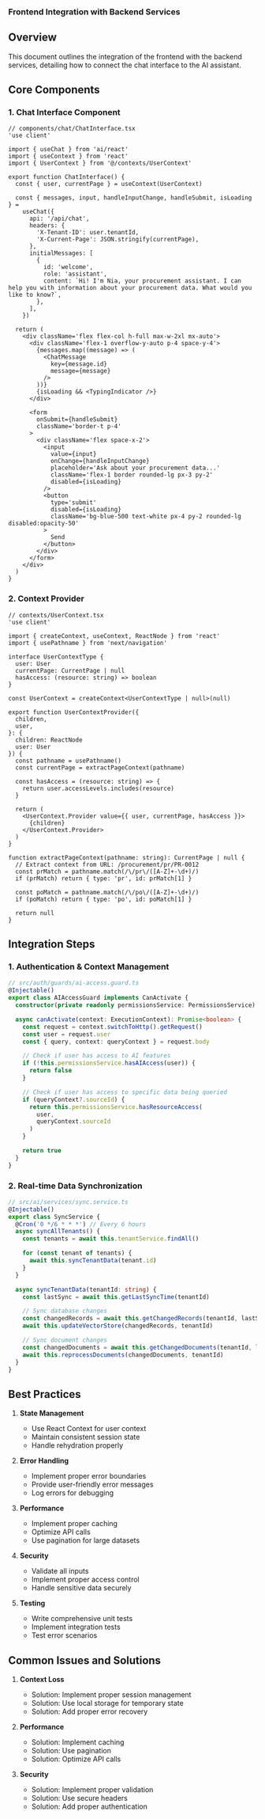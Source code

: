 ### Frontend Integration with Backend Services

## Overview

This document outlines the integration of the frontend with the backend services, detailing how to connect the chat interface to the AI assistant.

## Core Components

### 1. Chat Interface Component

```tsx
// components/chat/ChatInterface.tsx
'use client'

import { useChat } from 'ai/react'
import { useContext } from 'react'
import { UserContext } from '@/contexts/UserContext'

export function ChatInterface() {
  const { user, currentPage } = useContext(UserContext)

  const { messages, input, handleInputChange, handleSubmit, isLoading } =
    useChat({
      api: '/api/chat',
      headers: {
        'X-Tenant-ID': user.tenantId,
        'X-Current-Page': JSON.stringify(currentPage),
      },
      initialMessages: [
        {
          id: 'welcome',
          role: 'assistant',
          content: `Hi! I'm Nia, your procurement assistant. I can help you with information about your procurement data. What would you like to know?`,
        },
      ],
    })

  return (
    <div className='flex flex-col h-full max-w-2xl mx-auto'>
      <div className='flex-1 overflow-y-auto p-4 space-y-4'>
        {messages.map((message) => (
          <ChatMessage
            key={message.id}
            message={message}
          />
        ))}
        {isLoading && <TypingIndicator />}
      </div>

      <form
        onSubmit={handleSubmit}
        className='border-t p-4'
      >
        <div className='flex space-x-2'>
          <input
            value={input}
            onChange={handleInputChange}
            placeholder='Ask about your procurement data...'
            className='flex-1 border rounded-lg px-3 py-2'
            disabled={isLoading}
          />
          <button
            type='submit'
            disabled={isLoading}
            className='bg-blue-500 text-white px-4 py-2 rounded-lg disabled:opacity-50'
          >
            Send
          </button>
        </div>
      </form>
    </div>
  )
}
```

### 2. Context Provider

```tsx
// contexts/UserContext.tsx
'use client'

import { createContext, useContext, ReactNode } from 'react'
import { usePathname } from 'next/navigation'

interface UserContextType {
  user: User
  currentPage: CurrentPage | null
  hasAccess: (resource: string) => boolean
}

const UserContext = createContext<UserContextType | null>(null)

export function UserContextProvider({
  children,
  user,
}: {
  children: ReactNode
  user: User
}) {
  const pathname = usePathname()
  const currentPage = extractPageContext(pathname)

  const hasAccess = (resource: string) => {
    return user.accessLevels.includes(resource)
  }

  return (
    <UserContext.Provider value={{ user, currentPage, hasAccess }}>
      {children}
    </UserContext.Provider>
  )
}

function extractPageContext(pathname: string): CurrentPage | null {
  // Extract context from URL: /procurement/pr/PR-0012
  const prMatch = pathname.match(/\/pr\/([A-Z]+-\d+)/)
  if (prMatch) return { type: 'pr', id: prMatch[1] }

  const poMatch = pathname.match(/\/po\/([A-Z]+-\d+)/)
  if (poMatch) return { type: 'po', id: poMatch[1] }

  return null
}
```

## Integration Steps

### 1. Authentication & Context Management

```typescript
// src/auth/guards/ai-access.guard.ts
@Injectable()
export class AIAccessGuard implements CanActivate {
  constructor(private readonly permissionsService: PermissionsService) {}

  async canActivate(context: ExecutionContext): Promise<boolean> {
    const request = context.switchToHttp().getRequest()
    const user = request.user
    const { query, context: queryContext } = request.body

    // Check if user has access to AI features
    if (!this.permissionsService.hasAIAccess(user)) {
      return false
    }

    // Check if user has access to specific data being queried
    if (queryContext?.sourceId) {
      return this.permissionsService.hasResourceAccess(
        user,
        queryContext.sourceId
      )
    }

    return true
  }
}
```

### 2. Real-time Data Synchronization

```typescript
// src/ai/services/sync.service.ts
@Injectable()
export class SyncService {
  @Cron('0 */6 * * *') // Every 6 hours
  async syncAllTenants() {
    const tenants = await this.tenantService.findAll()

    for (const tenant of tenants) {
      await this.syncTenantData(tenant.id)
    }
  }

  async syncTenantData(tenantId: string) {
    const lastSync = await this.getLastSyncTime(tenantId)

    // Sync database changes
    const changedRecords = await this.getChangedRecords(tenantId, lastSync)
    await this.updateVectorStore(changedRecords, tenantId)

    // Sync document changes
    const changedDocuments = await this.getChangedDocuments(tenantId, lastSync)
    await this.reprocessDocuments(changedDocuments, tenantId)
  }
}
```

## Best Practices

1. **State Management**

   - Use React Context for user context
   - Maintain consistent session state
   - Handle rehydration properly

2. **Error Handling**

   - Implement proper error boundaries
   - Provide user-friendly error messages
   - Log errors for debugging

3. **Performance**

   - Implement proper caching
   - Optimize API calls
   - Use pagination for large datasets

4. **Security**

   - Validate all inputs
   - Implement proper access control
   - Handle sensitive data securely

5. **Testing**
   - Write comprehensive unit tests
   - Implement integration tests
   - Test error scenarios

## Common Issues and Solutions

1. **Context Loss**

   - Solution: Implement proper session management
   - Solution: Use local storage for temporary state
   - Solution: Add proper error recovery

2. **Performance**

   - Solution: Implement caching
   - Solution: Use pagination
   - Solution: Optimize API calls

3. **Security**
   - Solution: Implement proper validation
   - Solution: Use secure headers
   - Solution: Add proper authentication

